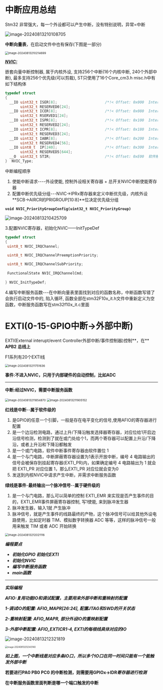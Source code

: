 # 中断应用总结

Stm32 非常强大，每一个外设都可以产生中断，没有特别说明，异常=中断

![image-20240813210108705](https://raw.githubusercontent.com/ZhangZhen-huia/Note/main/img/202408132101728.png)



**中断向量表**，在启动文件中也有保存(下图是一部分)

<img src="https://raw.githubusercontent.com/ZhangZhen-huia/Note/main/img/202408132102756.png" alt="image-20240813210214699" style="zoom:67%;" />

**<u>*NVIC:*</u>**

嵌套向量中断控制器, 属于内核外设, 支持256个中断(16个内核中断, 240个外部中断), 最多支持256个优先级(可以剪裁), ST只使用了16个Core_cm3.h   misc.h中有如下结构体

```c
typedef struct
{
  __IO uint32_t ISER[8];                      /*!< Offset: 0x000  Interrupt 使能寄存器           */
       uint32_t RESERVED0[24];                                   
  __IO uint32_t ICER[8];                      /*!< Offset: 0x080  Interrupt 清除         */
       uint32_t RSERVED1[24];                                    
  __IO uint32_t ISPR[8];                      /*!< Offset: 0x100  Interrupt 使能悬起          */
       uint32_t RESERVED2[24];                                   
  __IO uint32_t ICPR[8];                      /*!< Offset: 0x180  Interrupt 清除悬起        */
       uint32_t RESERVED3[24];                                   
  __IO uint32_t IABR[8];                      /*!< Offset: 0x200  Interrupt 有效位寄存器           */
       uint32_t RESERVED4[56];                                   
  __IO uint8_t  IP[240];                      /*!< Offset: 0x300  Interrupt 中断优先级寄存器,8位有效 */
       uint32_t RESERVED5[644];                                  
  __O  uint32_t STIR;                         /*!< Offset: 0xE00  软件触发中断寄存器     */
}  NVIC_Type;   

```



中断编程顺序

1. 使能中断请求----外设使能, 控制外设相关寄存器 + 总开关NVIC中断使能寄存器
2. 配置中断优先级分组---NVIC->IPRx寄存器来定义中断优先级，内核外设**SCB->AIRCR的PRIGROUP[10:8]**位决定优先级分组

**`void NVIC_PriorityGroupConfig(uint32_t NVIC_PriorityGroup)`**

![image-20240813210425709](https://raw.githubusercontent.com/ZhangZhen-huia/Note/main/img/202408132115160.png)

3.配置NVIC寄存器，初始化NVIC——InitTypeDef

```c
typedef struct
{
 uint8_t NVIC_IRQChannel;         

 uint8_t NVIC_IRQChannelPreemptionPriority;
 
 uint8_t NVIC_IRQChannelSubPriority;    
 
 FunctionalState NVIC_IRQChannelCmd;     
 
} NVIC_InitTypeDef;
```

4.编写中断服务函数---在中断向量表里面找到对应的函数名称，中断函数写错了会执行启动文件中的, 陷入循环, 函数全部在stm32F10x_it.h文件中重新定义为空函数，中断服务函数写在stm32f10x_it.c里面



# EXTI(0-15-GPIO中断->外部中断)

EXTI(External interupt/event Controller外部中断/事件控制器)控制**，在** **APB2** **总线上**

F1系列有20个EXTI线

<img src="https://raw.githubusercontent.com/ZhangZhen-huia/Note/main/img/202408132117692.png" alt="image-20240813211751636" style="zoom:67%;" />



**事件:不进入NVIC，只用于内部硬件的自动控制，比如ADC**

------

**中断:经过NVIC，需要中断服务函数**



<img src="https://raw.githubusercontent.com/ZhangZhen-huia/Note/main/img/202408132118945.png" alt="image-20240813211854870" style="zoom:67%;" />

<img src="https://raw.githubusercontent.com/ZhangZhen-huia/Note/main/img/202408132119207.png" alt="image-20240813211905152" style="zoom:67%;" />

**红线是中断**--**属于软件级的**

1. 是GPIO的任意一个引脚，一般是存在电平变化的信号,使用AFIO的寄存器进行配置
2. 是一个边沿检测电路，通过上升/下降沿触发选择器寄存器，对应位给1开启边沿信号检测，检测到了就在或门处给个1，而两个寄存器可以配置上升沿/下降沿，或者上升沿和下降沿都触发
3. 是一个或门电路，软件中断事件寄存器由软件置位 1
4. 是一个与门电路，中断屏蔽寄存器设置为1表示开放中断，编号 4     电路输出的信号会被保存到挂起寄存器(EXTI_PR)内，如果确定编号 4 电路输出为 1 就会把 EXTI_PR 对应位置 1，那么EXTI_PR     对应位就会变为0
5. 发送到内核NVIC中请求产生中断，并需求中断服务函数

**绿线是事件**-**最终输出一个脉冲信号**--**属于硬件级的**

1. 是一个与门电路，那么可以简单的控制 EXTI_EMR     来实现是否产生事件的目的，EXTI_EMR事件屏蔽寄存器控制, 写1使能, 来到脉冲发生器
2. 脉冲发生器，输入1就 产生脉冲
3.  脉冲信号，就是产生事件的线路最终的产物，这个脉冲信号可以给其他外设电路使用，比如定时器     TIM、模拟数字转换器 ADC 等等，这样的脉冲信号一般用来触发 TIM 或者 ADC 开始转换

<img src="https://raw.githubusercontent.com/ZhangZhen-huia/Note/main/img/202408132120148.png" alt="image-20240813212021116" style="zoom:67%;" />







***编程要点***

- ***初始化GPIO 初始化EXTI*** 
- ***初始化NVIC***
- ***编写中断服务函数***
- ***main函数***



------



***实际编程***

***AFIO:复用功能IO和调试配置，主要用来外部中断和重映射的配置***

***1-调试IO的配置: AFIO_MAPR[26:24], 配置JTAG和SWD的开关状态***

***2-重映射配置: AFIO_MAPR, 部分外设IO的重映射配置***

***3-外部中断配置: AFIO_EXTICR1-4, EXTI的每根线具体对应的IO***

![image-20240813212321819](https://raw.githubusercontent.com/ZhangZhen-huia/Note/main/img/202408132123858.png)

<img src="https://raw.githubusercontent.com/ZhangZhen-huia/Note/main/img/202408132123186.png" alt="image-20240813212343140" style="zoom:50%;" />

***如上图，一个中断线是对应多条IO口，所以多个IO口在同一时间只能有一个能触发外部中断***



**若要进行PA0 PB0 PC0 的中断检测，则需要用GPIOx->IDR*寄存器进行检测***

**在中断服务函数里面判断是哪一个端口触发的中断**